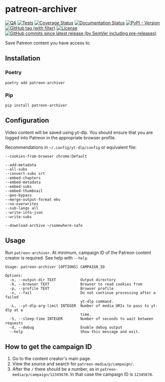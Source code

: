 # patreon-archiver

[![QA](https://github.com/Tatsh/patreon-archiver/actions/workflows/qa.yml/badge.svg)](https://github.com/Tatsh/patreon-archiver/actions/workflows/qa.yml)
[![Tests](https://github.com/Tatsh/patreon-archiver/actions/workflows/tests.yml/badge.svg)](https://github.com/Tatsh/patreon-archiver/actions/workflows/tests.yml)
[![Coverage Status](https://coveralls.io/repos/github/Tatsh/patreon-archiver/badge.svg?branch=master)](https://coveralls.io/github/Tatsh/patreon-archiver?branch=master)
[![Documentation Status](https://readthedocs.org/projects/patreon-archiver/badge/?version=latest)](https://patreon-archiver.readthedocs.org/?badge=latest)
[![PyPI - Version](https://img.shields.io/pypi/v/patreon-archiver)](https://pypi.org/project/patreon-archiver/)
[![GitHub tag (with filter)](https://img.shields.io/github/v/tag/Tatsh/patreon-archiver)](https://github.com/Tatsh/patreon-archiver/tags)
[![License](https://img.shields.io/github/license/Tatsh/patreon-archiver)](https://github.com/Tatsh/patreon-archiver/blob/master/LICENSE.txt)
[![GitHub commits since latest release (by SemVer including pre-releases)](https://img.shields.io/github/commits-since/Tatsh/patreon-archiver/v0.0.7/master)](https://github.com/Tatsh/patreon-archiver/compare/v0.0.7...master)

Save Patreon content you have access to.

## Installation

### Poetry

```shell
poetry add patreon-archiver
```

### Pip

```shell
pip install patreon-archiver
```

## Configuration

Video content will be saved using yt-dlp. You
should ensure that you are logged into Patreon in the appropriate browser
profile.

Recommendations in `~/.config/yt-dlp/config` or equivalent file:

```plain
--cookies-from-browser chrome:Default

--add-metadata
--all-subs
--convert-subs srt
--embed-chapters
--embed-metadata
--embed-subs
--embed-thumbnail
--geo-bypass
--merge-output-format mkv
--no-overwrites
--sub-langs all
--write-info-json
--write-subs

--download-archive ~/somewhere-safe
```

## Usage

Run `patreon-archiver`. At minimum, campaign ID of the Patreon content
creator is required. See help with `--help`.

```plain
Usage: patreon-archiver [OPTIONS] CAMPAIGN_ID

Options:
  -o, --output-dir TEXT           Output directory
  -b, --browser TEXT              Browser to read cookies from
  -p, --profile TEXT              Browser profile
  -x, --fail                      Do not continue processing after a failed
                                  yt-dlp command.
  -L, --yt-dlp-arg-limit INTEGER  Number of media URIs to pass to yt-dlp at a
                                  time.
  -S, --sleep-time INTEGER        Number of seconds to wait between requests
  -d, --debug                     Enable debug output
  --help                          Show this message and exit.
```

## How to get the campaign ID

1. Go to the content creator's main page.
2. View the source and search for `patreon-media/p/campaign/`.
3. After the `/` there should be a number, as in
   `patreon-media/p/campaign/12345678`. In that case the campaign ID is
   `12345678`.
